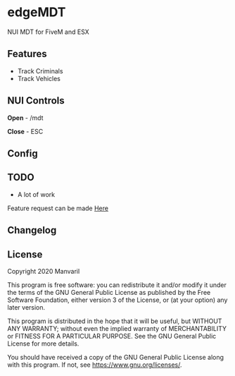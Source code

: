 # edgeMDT

NUI MDT for FiveM and ESX

## Features

* Track Criminals
* Track Vehicles

## NUI Controls

**Open** - /mdt

**Close** - ESC

## Config


## TODO

- A lot of work

Feature request can be made [Here](https://github.com/Manvaril/vehcontrol/issues/new/choose)

## Changelog


## License

Copyright 2020 Manvaril

This program is free software: you can redistribute it and/or modify
it under the terms of the GNU General Public License as published by
the Free Software Foundation, either version 3 of the License, or
(at your option) any later version.

This program is distributed in the hope that it will be useful,
but WITHOUT ANY WARRANTY; without even the implied warranty of
MERCHANTABILITY or FITNESS FOR A PARTICULAR PURPOSE.  See the
GNU General Public License for more details.

You should have received a copy of the GNU General Public License
along with this program.  If not, see <https://www.gnu.org/licenses/>.
